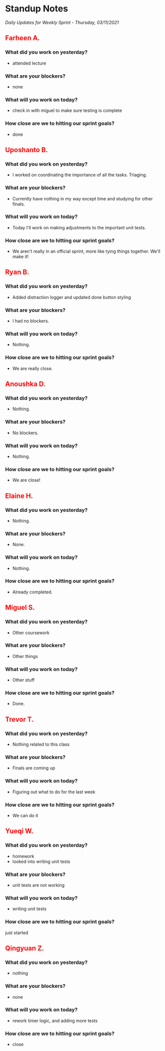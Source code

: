 # Standup Notes

_Daily Updates for Weekly Sprint - Thursday, 03/11/2021_

## <span style="color: red;">Farheen A.</span>

### What did you work on yesterday?

- attended lecture

### What are your blockers?

- none

### What will you work on today?

- check in with miguel to make sure testing is complete

### How close are we to hitting our sprint goals?

- done

## <span style="color: red;">Uposhanto B.</span>

### What did you work on yesterday?

- I worked on coordinating the importance of all the tasks. Triaging.

### What are your blockers?

- Currently have nothing in my way except time and studying for other finals.

### What will you work on today?

- Today I'll work on making adjustments to the important unit tests.

### How close are we to hitting our sprint goals?

- We aren't really in an official sprint, more like tying things together. We'll make it!

## <span style="color: red;">Ryan B.</span>

### What did you work on yesterday?

- Added distraction logger and updated done button styling

### What are your blockers?

- I had no blockers.

### What will you work on today?

- Nothing.

### How close are we to hitting our sprint goals?

- We are really close.

## <span style="color: red;">Anoushka D.</span>

### What did you work on yesterday?

- Nothing.

### What are your blockers?

- No blockers.

### What will you work on today?

- Nothing.

### How close are we to hitting our sprint goals?

- We are close!

## <span style="color: red;">Elaine H.</span>

### What did you work on yesterday?

- Nothing.

### What are your blockers?

- None.

### What will you work on today?

- Nothing.

### How close are we to hitting our sprint goals?

- Already completed.

## <span style="color: red;">Miguel S.</span>

### What did you work on yesterday?

- Other coursework

### What are your blockers?

- Other things

### What will you work on today?

- Other stuff

### How close are we to hitting our sprint goals?

- Done.

## <span style="color: red;">Trevor T.</span>

### What did you work on yesterday?

- Nothing related to this class

### What are your blockers?

- Finals are coming up

### What will you work on today?

- Figuring out what to do for the last week

### How close are we to hitting our sprint goals?

- We can do it

## <span style="color: red;">Yueqi W.</span>

### What did you work on yesterday?

- homework
- looked into writing unit tests

### What are your blockers?

- unit tests are not working

### What will you work on today?

- writing unit tests

### How close are we to hitting our sprint goals?

just started

## <span style="color: red;">Qingyuan Z.</span>

### What did you work on yesterday?

- nothing

### What are your blockers?

- none

### What will you work on today?

- rework timer logic, and adding more tests

### How close are we to hitting our sprint goals?

- close
